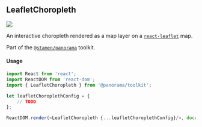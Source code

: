 ## LeafletChoropleth

<img src='https://cloud.githubusercontent.com/assets/1127259/11770148/7447819c-a1ac-11e5-8e39-7a89049d6e27.png'>

An interactive choropleth rendered as a map layer on a [`react-leaflet`](https://github.com/PaulLeCam/react-leaflet) map.

Part of the [`@stamen/panorama`](https://www.npmjs.com/package/@stamen/panorama) toolkit.

#### Usage
```js
import React from 'react';
import ReactDOM from 'react-dom';
import { LeafletChoropleth } from '@panorama/toolkit';

let leafletChoroplethConfig = {
	// TODO
};

ReactDOM.render(<LeafletChoropleth {...leafletChoroplethConfig}/>, document.body);
```
